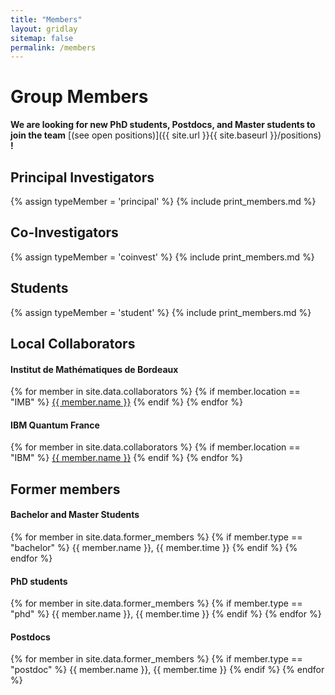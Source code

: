 ```yaml
---
title: "Members"
layout: gridlay
sitemap: false
permalink: /members
---
```


# Group Members

 **We are  looking for new PhD students, Postdocs, and Master students to join the team** [(see open positions)]({{ site.url }}{{ site.baseurl }}/positions) **!**

## Principal Investigators
{% assign typeMember = 'principal' %}
{% include print_members.md %}

## Co-Investigators
{% assign typeMember = 'coinvest' %}
{% include print_members.md %}

## Students
{% assign typeMember = 'student' %}
{% include print_members.md %}

## Local Collaborators
<div class="row">

<div class="col-sm-6 clearfix">
<h4>Institut de Mathématiques de Bordeaux</h4>
{% for member in site.data.collaborators %}
{% if member.location == "IMB" %}
<a href="{{ member.website }}">{{ member.name }}</a>
{% endif %}
{% endfor %}
</div>

<div class="col-sm-6 clearfix">
<h4>IBM Quantum France</h4>
{% for member in site.data.collaborators %}
{% if member.location == "IBM" %}
<a href="{{ member.website }}">{{ member.name }}</a>
{% endif %}
{% endfor %}
</div>
</div>

## Former members
<div class="row">

<div class="col-sm-4 clearfix">
<h4>Bachelor and Master Students</h4>
{% for member in site.data.former_members %}
{% if member.type == "bachelor" %}
  {{ member.name }}, {{ member.time }}
{% endif %}
{% endfor %}
</div>

<div class="col-sm-4 clearfix">
<h4>PhD students</h4>
{% for member in site.data.former_members %}
{% if member.type == "phd" %}
  {{ member.name }}, {{ member.time }}
{% endif %}
{% endfor %}
</div>

<div class="col-sm-4 clearfix">
<h4>Postdocs</h4>
{% for member in site.data.former_members %}
{% if member.type == "postdoc" %}
  {{ member.name }}, {{ member.time }}
{% endif %}
{% endfor %}
</div>

</div>

<br>
